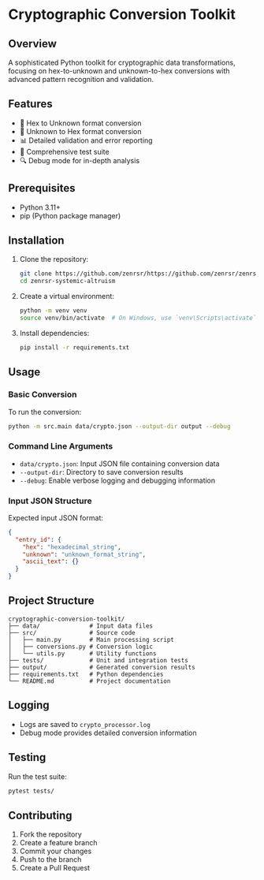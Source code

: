 # Cryptographic Conversion Toolkit

## Overview

A sophisticated Python toolkit for cryptographic data transformations, focusing on hex-to-unknown and unknown-to-hex conversions with advanced pattern recognition and validation.

## Features

- 🔐 Hex to Unknown format conversion
- 🔄 Unknown to Hex format conversion
- 📊 Detailed validation and error reporting
- 🧪 Comprehensive test suite
- 🔍 Debug mode for in-depth analysis

## Prerequisites

- Python 3.11+
- pip (Python package manager)

## Installation

1. Clone the repository:

   ```bash
   git clone https://github.com/zenrsr/https://github.com/zenrsr/zenrsr-systemic-altruism.git
   cd zenrsr-systemic-altruism
   ```

2. Create a virtual environment:

   ```bash
   python -m venv venv
   source venv/bin/activate  # On Windows, use `venv\Scripts\activate`
   ```

3. Install dependencies:
   ```bash
   pip install -r requirements.txt
   ```

## Usage

### Basic Conversion

To run the conversion:

```bash
python -m src.main data/crypto.json --output-dir output --debug
```

### Command Line Arguments

- `data/crypto.json`: Input JSON file containing conversion data
- `--output-dir`: Directory to save conversion results
- `--debug`: Enable verbose logging and debugging information

### Input JSON Structure

Expected input JSON format:

```json
{
  "entry_id": {
    "hex": "hexadecimal_string",
    "unknown": "unknown_format_string",
    "ascii_text": {}
  }
}
```

## Project Structure

```
cryptographic-conversion-toolkit/
├── data/              # Input data files
├── src/               # Source code
│   ├── main.py        # Main processing script
│   ├── conversions.py # Conversion logic
│   └── utils.py       # Utility functions
├── tests/             # Unit and integration tests
├── output/            # Generated conversion results
├── requirements.txt   # Python dependencies
└── README.md          # Project documentation
```

## Logging

- Logs are saved to `crypto_processor.log`
- Debug mode provides detailed conversion information

## Testing

Run the test suite:

```bash
pytest tests/
```

## Contributing

1. Fork the repository
2. Create a feature branch
3. Commit your changes
4. Push to the branch
5. Create a Pull Request
